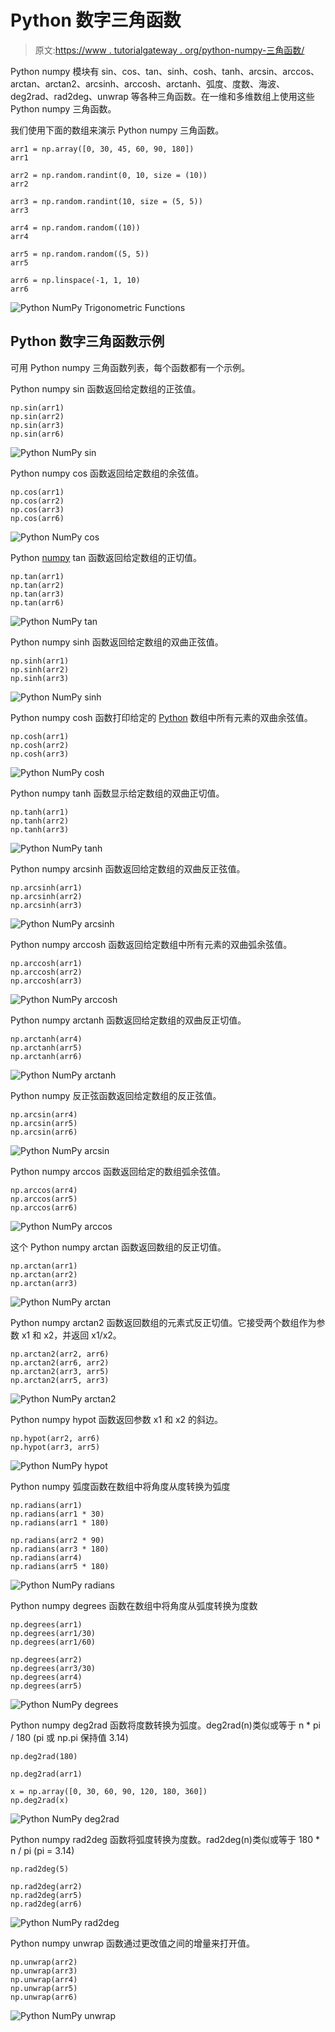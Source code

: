 # Python 数字三角函数

> 原文:[https://www . tutorialgateway . org/python-numpy-三角函数/](https://www.tutorialgateway.org/python-numpy-trigonometric-functions/)

Python numpy 模块有 sin、cos、tan、sinh、cosh、tanh、arcsin、arccos、arctan、arctan2、arcsinh、arccosh、arctanh、弧度、度数、海波、deg2rad、rad2deg、unwrap 等各种三角函数。在一维和多维数组上使用这些 Python numpy 三角函数。

我们使用下面的数组来演示 Python numpy 三角函数。

```
arr1 = np.array([0, 30, 45, 60, 90, 180])
arr1

arr2 = np.random.randint(0, 10, size = (10))
arr2

arr3 = np.random.randint(10, size = (5, 5))
arr3

arr4 = np.random.random((10))
arr4

arr5 = np.random.random((5, 5))
arr5

arr6 = np.linspace(-1, 1, 10)
arr6
```

![Python NumPy Trigonometric Functions](img/4d0dbdcd4289e64f097164293ed0e641.png)

## Python 数字三角函数示例

可用 Python numpy 三角函数列表，每个函数都有一个示例。

Python numpy sin 函数返回给定数组的正弦值。

```
np.sin(arr1)
np.sin(arr2)
np.sin(arr3)
np.sin(arr6)
```

![Python NumPy sin](img/4b5935fe1686917f984fbb3af61f8b70.png)

Python numpy cos 函数返回给定数组的余弦值。

```
np.cos(arr1)
np.cos(arr2)
np.cos(arr3)
np.cos(arr6)
```

![Python NumPy cos](img/4243413f478eb9ecfddfe3b2149f5cc0.png)

Python [numpy](https://www.tutorialgateway.org/python-numpy-array/) tan 函数返回给定数组的正切值。

```
np.tan(arr1)
np.tan(arr2)
np.tan(arr3)
np.tan(arr6)
```

![Python NumPy tan](img/e922ae2c243e414b539984875cd7a1ce.png)

Python numpy sinh 函数返回给定数组的双曲正弦值。

```
np.sinh(arr1)
np.sinh(arr2)
np.sinh(arr3)
```

![Python NumPy sinh](img/de783029bb8e67d6aa97e7d8a25486f9.png)

Python numpy cosh 函数打印给定的 [Python](https://www.tutorialgateway.org/python-tutorial/) 数组中所有元素的双曲余弦值。

```
np.cosh(arr1)
np.cosh(arr2)
np.cosh(arr3)
```

![Python NumPy cosh](img/f1dd587033c7da27dbbb1def17ad4619.png)

Python numpy tanh 函数显示给定数组的双曲正切值。

```
np.tanh(arr1)
np.tanh(arr2)
np.tanh(arr3)
```

![Python NumPy tanh](img/044a5e3d02c4ed461e3e186c5f578372.png)

Python numpy arcsinh 函数返回给定数组的双曲反正弦值。

```
np.arcsinh(arr1)
np.arcsinh(arr2)
np.arcsinh(arr3)
```

![Python NumPy arcsinh](img/667803fd94ecaea44a384081233d0666.png)

Python numpy arccosh 函数返回给定数组中所有元素的双曲弧余弦值。

```
np.arccosh(arr1)
np.arccosh(arr2)
np.arccosh(arr3)
```

![Python NumPy arccosh](img/0a0d21b97bbc837bc78f554dd63d8c6b.png)

Python numpy arctanh 函数返回给定数组的双曲反正切值。

```
np.arctanh(arr4)
np.arctanh(arr5)
np.arctanh(arr6)
```

![Python NumPy arctanh](img/419bf2a7c8d8f18f11b4eadfbacb6ceb.png)

Python numpy 反正弦函数返回给定数组的反正弦值。

```
np.arcsin(arr4)
np.arcsin(arr5)
np.arcsin(arr6)
```

![Python NumPy arcsin](img/d33874dd68466d2a3f61c0768e90f8d0.png)

Python numpy arccos 函数返回给定的数组弧余弦值。

```
np.arccos(arr4)
np.arccos(arr5)
np.arccos(arr6)
```

![Python NumPy arccos](img/723dddc49a28c6dea4a381ac19129964.png)

这个 Python numpy arctan 函数返回数组的反正切值。

```
np.arctan(arr1)
np.arctan(arr2)
np.arctan(arr3)
```

![Python NumPy arctan](img/eec959d591be2fbecb20ce745a49d86b.png)

Python numpy arctan2 函数返回数组的元素式反正切值。它接受两个数组作为参数 x1 和 x2，并返回 x1/x2。

```
np.arctan2(arr2, arr6)
np.arctan2(arr6, arr2)
np.arctan2(arr3, arr5)
np.arctan2(arr5, arr3)
```

![Python NumPy arctan2](img/47f05874a8ff384b8c1d8c35a4cf2d98.png)

Python numpy hypot 函数返回参数 x1 和 x2 的斜边。

```
np.hypot(arr2, arr6)
np.hypot(arr3, arr5)
```

![Python NumPy hypot](img/bfac28d7b13eed841a17100d023059ce.png)

Python numpy 弧度函数在数组中将角度从度转换为弧度

```
np.radians(arr1)
np.radians(arr1 * 30)
np.radians(arr1 * 180)

np.radians(arr2 * 90)
np.radians(arr3 * 180)
np.radians(arr4)
np.radians(arr5 * 180)
```

![Python NumPy radians](img/38341b5aa1a2eb0f72c3ee329b86a179.png)

Python numpy degrees 函数在数组中将角度从弧度转换为度数

```
np.degrees(arr1)
np.degrees(arr1/30)
np.degrees(arr1/60)

np.degrees(arr2)
np.degrees(arr3/30)
np.degrees(arr4)
np.degrees(arr5)
```

![Python NumPy degrees](img/3d0266ca84c0847890e2d404ced72bc6.png)

Python numpy deg2rad 函数将度数转换为弧度。deg2rad(n)类似或等于 n * pi / 180 (pi 或 np.pi 保持值 3.14)

```
np.deg2rad(180)

np.deg2rad(arr1)

x = np.array([0, 30, 60, 90, 120, 180, 360])
np.deg2rad(x)
```

![Python NumPy deg2rad](img/63625c3842920c47dff8a95d8c636109.png)

Python numpy rad2deg 函数将弧度转换为度数。rad2deg(n)类似或等于 180 * n / pi (pi = 3.14)

```
np.rad2deg(5)

np.rad2deg(arr2)
np.rad2deg(arr5)
np.rad2deg(arr6)
```

![Python NumPy rad2deg](img/003f13223f604a9c401bd4a47ef11aa3.png)

Python numpy unwrap 函数通过更改值之间的增量来打开值。

```
np.unwrap(arr2)
np.unwrap(arr3)
np.unwrap(arr4)
np.unwrap(arr5)
np.unwrap(arr6)
```

![Python NumPy unwrap](img/9a2dcc620178bed104f4bad7054b8a5b.png)